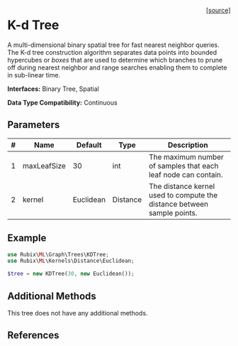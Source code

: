 <span style="float:right;"><a href="https://github.com/RubixML/ML/blob/master/src/Graph/Trees/KDTree.php">[source]</a></span>

# K-d Tree
A multi-dimensional binary spatial tree for fast nearest neighbor queries. The K-d tree construction algorithm separates data points into bounded hypercubes or *boxes* that are used to determine which branches to prune off during nearest neighbor and range searches enabling them to complete in sub-linear time.

**Interfaces:** Binary Tree, Spatial

**Data Type Compatibility:** Continuous

## Parameters
| # | Name | Default | Type | Description |
|---|---|---|---|---|
| 1 | maxLeafSize | 30 | int | The maximum number of samples that each leaf node can contain. |
| 2 | kernel | Euclidean | Distance | The distance kernel used to compute the distance between sample points. |

## Example
```php
use Rubix\ML\Graph\Trees\KDTree;
use Rubix\ML\Kernels\Distance\Euclidean;

$tree = new KDTree(30, new Euclidean());
```

## Additional Methods
This tree does not have any additional methods.

## References
[^1]: J. L. Bentley. (1975). Multidimensional Binary Search Trees Used for Associative Searching.